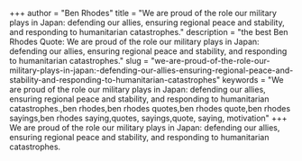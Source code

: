 +++
author = "Ben Rhodes"
title = "We are proud of the role our military plays in Japan: defending our allies, ensuring regional peace and stability, and responding to humanitarian catastrophes."
description = "the best Ben Rhodes Quote: We are proud of the role our military plays in Japan: defending our allies, ensuring regional peace and stability, and responding to humanitarian catastrophes."
slug = "we-are-proud-of-the-role-our-military-plays-in-japan:-defending-our-allies-ensuring-regional-peace-and-stability-and-responding-to-humanitarian-catastrophes"
keywords = "We are proud of the role our military plays in Japan: defending our allies, ensuring regional peace and stability, and responding to humanitarian catastrophes.,ben rhodes,ben rhodes quotes,ben rhodes quote,ben rhodes sayings,ben rhodes saying,quotes, sayings,quote, saying, motivation"
+++
We are proud of the role our military plays in Japan: defending our allies, ensuring regional peace and stability, and responding to humanitarian catastrophes.
